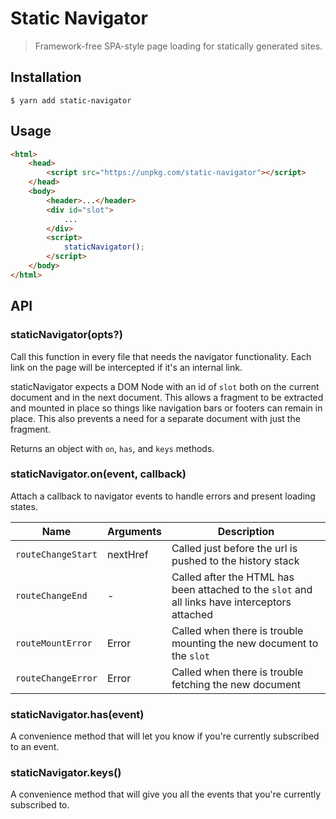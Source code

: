 # Static Navigator

> Framework-free SPA-style page loading for statically generated sites.

## Installation

```
$ yarn add static-navigator
```

## Usage

```html
<html>
    <head>
        <script src="https://unpkg.com/static-navigator"></script>
    </head>
    <body>
        <header>...</header>
        <div id="slot">
            ...
        </div>
        <script>
            staticNavigator();
        </script>
    </body>
</html>
```

## API

### staticNavigator(opts?)

Call this function in every file that needs the navigator functionality. Each link on the page will be intercepted if it's an internal link.

staticNavigator expects a DOM Node with an id of `slot` both on the current document and in the next document. This allows a fragment to be extracted and mounted in place so things like navigation bars or footers can remain in place. This also prevents a need for a separate document with just the fragment.

Returns an object with `on`, `has`, and `keys` methods.

### staticNavigator.on(event, callback)

Attach a callback to navigator events to handle errors and present loading states.

| Name | Arguments | Description |
| --- | --- | --- |
| `routeChangeStart` | nextHref | Called just before the url is pushed to the history stack |
| `routeChangeEnd` | - | Called after the HTML has been attached to the `slot` and all links have interceptors attached |
| `routeMountError` | Error | Called when there is trouble mounting the new document to the `slot` |
| `routeChangeError` | Error | Called when there is trouble fetching the new document |

### staticNavigator.has(event)

A convenience method that will let you know if you're currently subscribed to an event. 

### staticNavigator.keys()

A convenience method that will give you all the events that you're currently subscribed to.
